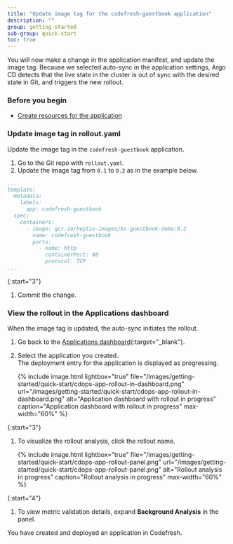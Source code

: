 ```yaml
---
title: "Update image tag for the codefresh-guestbook application"
description: ""
group: getting-started
sub-group: quick-start
toc: true
---
```


You will now make a change in the application manifest, and update the image tag. Because we selected auto-sync in the application settings, Argo CD detects that the live state in the cluster is out of sync with the desired state in Git, and triggers the new rollout. <!---The rollout runs the analysis template you defined (`background-analysis` in the quick start).--->

### Before you begin

* [Create resources for the application]({{site.baseurl}}/docs/getting-started/quick-start/create-app-specs/)


### Update image tag in rollout.yaml
Update the image tag in the `codefresh-guestbook` application.  

1. Go to the Git repo with `rollout.yaml`.
1. Update the image tag from `0.1` to `0.2` as in the example below.

```yaml
...
template:
  metadata:
    labels:
      app: codefresh-guestbook
  spec:
    containers:
      - image: gcr.io/heptio-images/ks-guestbook-demo:0.2
        name: codefresh-guestbook
        ports:
          - name: http
            containerPort: 80
            protocol: TCP
...
```
{:start="3"}
1. Commit the change.

### View the rollout in the Applications dashboard
When the image tag is updated, the auto-sync initiates the rollout. 

1. Go back to the [Applications dashboard](https://g.codefresh.io/2.0/applications-dashboard?sort=desc-lastUpdated){:target="\_blank"}.  
1. Select the application you created.  
  The deployment entry for the application is displayed as progressing.

    {% include 
   image.html 
   lightbox="true" 
   file="/images/getting-started/quick-start/cdops-app-rollout-in-dashboard.png" 
   url="/images/getting-started/quick-start/cdops-app-rollout-in-dashboard.png" 
   alt="Application dashboard with rollout in progress" 
   caption="Application dashboard with rollout in progress"
   max-width="60%" 
   %} 

{:start="3"}
1. To visualize the rollout analysis, click the rollout name.

    {% include 
   image.html 
   lightbox="true" 
   file="/images/getting-started/quick-start/cdops-app-rollout-panel.png" 
   url="/images/getting-started/quick-start/cdops-app-rollout-panel.png" 
   alt="Rollout analysis in progress" 
   caption="Rollout analysis in progress"
   max-width="60%" 
   %} 

{:start="4"}
1. To view metric validation details, expand **Background Analysis** in the panel. 

You have created and deployed an application in Codefresh. 

  